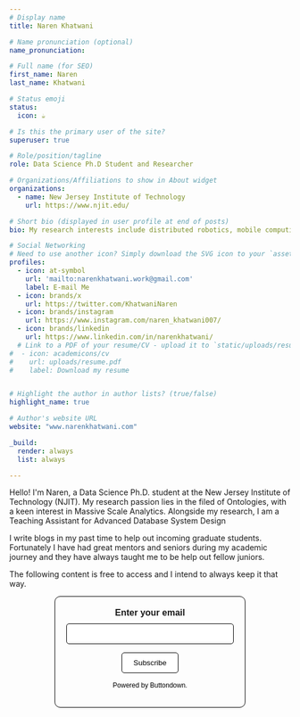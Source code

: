 ```yaml
---
# Display name
title: Naren Khatwani

# Name pronunciation (optional)
name_pronunciation: 

# Full name (for SEO)
first_name: Naren
last_name: Khatwani

# Status emoji
status:
  icon: ☕️

# Is this the primary user of the site?
superuser: true

# Role/position/tagline
role: Data Science Ph.D Student and Researcher

# Organizations/Affiliations to show in About widget
organizations:
  - name: New Jersey Institute of Technology
    url: https://www.njit.edu/

# Short bio (displayed in user profile at end of posts)
bio: My research interests include distributed robotics, mobile computing and programmable matter.

# Social Networking
# Need to use another icon? Simply download the SVG icon to your `assets/media/icons/` folder.
profiles:
  - icon: at-symbol
    url: 'mailto:narenkhatwani.work@gmail.com'
    label: E-mail Me
  - icon: brands/x
    url: https://twitter.com/KhatwaniNaren
  - icon: brands/instagram
    url: https://www.instagram.com/naren_khatwani007/
  - icon: brands/linkedin
    url: https://www.linkedin.com/in/narenkhatwani/
  # Link to a PDF of your resume/CV - upload it to `static/uploads/resume.pdf`
#  - icon: academicons/cv
#    url: uploads/resume.pdf
#    label: Download my resume


# Highlight the author in author lists? (true/false)
highlight_name: true

# Author's website URL
website: "www.narenkhatwani.com"

_build:
  render: always
  list: always

---
```


Hello! I'm Naren, a Data Science Ph.D. student at the New Jersey Institute of Technology (NJIT). My research passion lies in the filed of Ontologies, with a keen interest in Massive Scale Analytics. Alongside my research, I am a Teaching Assistant for Advanced Database System Design

I write blogs in my past time to help out incoming graduate students. Fortunately I have had great mentors and seniors during my academic journey and they have always taught me to be help out fellow juniors. 

The following content is free to access and I intend to always keep it that way. 

<div style="text-align: center; font-family: Arial, sans-serif;">
  <form
    action="https://buttondown.com/api/emails/embed-subscribe/narenkhatwani"
    method="post"
    target="popupwindow"
    onsubmit="window.open('https://buttondown.com/narenkhatwani', 'popupwindow')"
    class="embeddable-buttondown-form"
    style="display: inline-block; padding: 20px; border: 1px solid black; border-radius: 10px; max-width: 300px; text-align: center;"
  >
    <label for="bd-email" style="font-size: 16px; font-weight: bold; display: block; margin-bottom: 10px;">
      Enter your email
    </label>
    <input
      type="email"
      name="email"
      id="bd-email"
      style="width: 100%; padding: 10px; margin-bottom: 15px; border: 1px solid black; border-radius: 5px;"
      required
    />
    <input
      type="submit"
      value="Subscribe"
      style="padding: 10px 20px; background-color: white; border: 1px solid black; border-radius: 5px; cursor: pointer;"
    />
    <p style="margin-top: 15px; font-size: 12px; color: gray;">
      <a href="https://buttondown.com/refer/narenkhatwani" target="_blank" style="text-decoration: none; color: black;">
        Powered by Buttondown.
      </a>
    </p>
  </form>
</div>